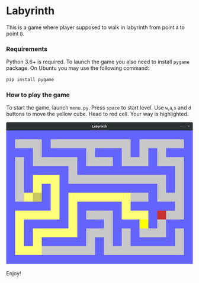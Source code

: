 # Labyrinth

This is a game where player supposed to walk in labyrinth from point `A` to point `B`.

### Requirements

Python 3.6+ is required. To launch the game you also need to install `pygame` package. On Ubuntu you may use the following command:

```bash
pip install pygame
```

### How to play the game
To start the game, launch `menu.py`. Press `space` to start level. Use `w`,`a`,`s` and `d` buttons to move the yellow cube. Head to red cell. Your way is highlighted.

![screenshot](https://github.com/roma1n/labyrinth-game/blob/master/Screenshot%20from%202019-11-18%2023-56-32.png)

Enjoy!
